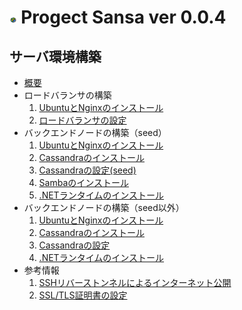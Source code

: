 # <img src="ロゴマーク/Sansa2023.png" width="2.3%"> Progect Sansa ver 0.0.4

## サーバ環境構築
- [概要](サーバ環境構築/概要.md)
- ロードバランサの構築
   1. [UbuntuとNginxのインストール](サーバ環境構築/UbuntuとNginxのインストール.md)
   1. [ロードバランサの設定](サーバ環境構築/ロードバランサの設定.md) 
- バックエンドノードの構築（seed）
   1. [UbuntuとNginxのインストール](サーバ環境構築/UbuntuとNginxのインストール.md)
   1. [Cassandraのインストール](サーバ環境構築/Cassandraのインストール.md)
   1. [Cassandraの設定(seed)](サーバ環境構築/Cassandraの設定(seed).md)
   1. [Sambaのインストール](サーバ環境構築/Sambaのインストール.md)
   1. [.NETランタイムのインストール](サーバ環境構築/.NETランタイムのインストール.md)
- バックエンドノードの構築（seed以外）
   1. [UbuntuとNginxのインストール](サーバ環境構築/UbuntuとNginxのインストール.md)
   1. [Cassandraのインストール](サーバ環境構築/Cassandraのインストール.md)
   1. [Cassandraの設定](サーバ環境構築/Cassandraの設定.md)
   1. [.NETランタイムのインストール](サーバ環境構築/.NETランタイムのインストール.md)
- 参考情報
   1. [SSHリバーストンネルによるインターネット公開](サーバ環境構築/SSHリバーストンネルによるインターネット公開.md)
   1. [SSL/TLS証明書の設定](サーバ環境構築/SSL-TLS証明書の設定.md)
